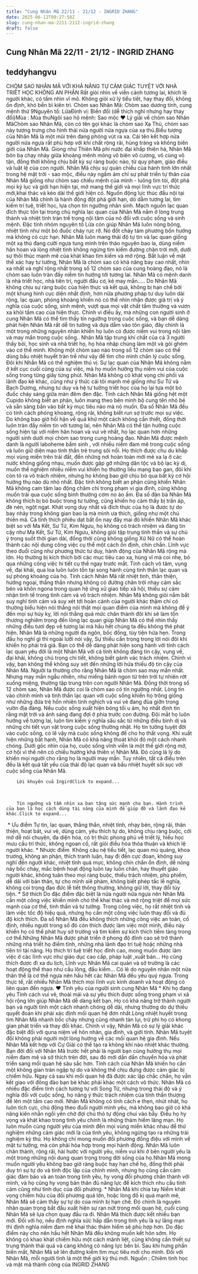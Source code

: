 ```yaml
---
title: "Cung Nhân Mã 22/11 - 21/12 - INGRID ZHANG"
date: 2025-06-12T09:27:58Z
slug: cung-nhan-ma-2211-2112-ingrid-zhang
draft: false
---
```


## Cung Nhân Mã 22/11 - 21/12 - INGRID ZHANG

## teddyhangvu

CHÒM SAO NHÂN MÃ VỚI KHẢ NĂNG TỰ CẢM GIÁC TUYỆT VỜI NHÀ TRIẾT HỌC KHÔNG AN PHẬN​ ​Rất giỏi nhìn về viễn cảnh tương lai, khích lệ người khác, có tầm nhìn vĩ mô. Không giỏi xử lý tiểu tiết, hay thay đổi, không ổn định, khó bền bỉ kiên trì.​ ​Chòm sao Nhân Mã: Chòm sao dương tính, cung mệnh thứ 9​Nguyên tố: Lửa​Định vị: Biến đổi (dễ thích nghi nhưng hay thay đổi)​Mùa : Mùa thu​Ngôi sao hộ mệnh: Sao mộc​ ​♥ Lý giải về chòm sao Nhân Mã​ ​Chòm sao Nhân Mã, còn có tên gọi khác là chòm sao Xạ Thủ, chòm sao này tượng trưng cho hình thái nửa người nửa ngựa của xạ thủ.Biểu tượng của Nhân Mã là một mũi trên đang phóng vút ra xa. Cái tên kết hợp nửa người nửa ngựa rất phù hơp với khí chất rộng rãi, hùng tráng và không biên giới của Nhân Mã. Giong như Thiên Mã phi nước đại khắp thiên hà, Nhân Mã bôn ba chạy nhảy giữa khoảng mênh mông vô biên vô cương, vô cùng vô tận, đồng thời không chịu bất kỳ sự ràng buộc nào, từ quy phạm, giáo điều và luật lệ của con người.​ ​Nhân Mã chịu sự quản chiếu của hành tinh lớn nhất trong hệ mặt trời - sao mộc, điều này ngầm ám chỉ sự phát triển tự thân của Nhân Mã giống như chòm sao chiếu mệnh của mình - luông tìm tòi, đột phá mọi kỷ lục và giới hạn hiện tại, mở mang thế giới và mọi lĩnh vực tri thức mới,khai thác và kéo dài thế giới hiện có. Nguồn động lực thúc đẩu nội tại của Nhân Mã chính là hành động đột phá giới hạn, dò dẫm tương lai, tìm kiếm trí tuệ, triết học, lựa chọn tín ngưỡng nhân sinh. Mạch nguồn lạc quan đích thực tồn tại trong chủ nghĩa lạc quan của Nhân Mã nằm ở lòng trung thành và nhiệt tình tràn trề trong nội tâm của nó đối với cuộc sống và sinh mệnh.​ ​Đặc tính nhóm nguyên tố Lửa còn giúp Nhân Mã luôn nóng bỏng, nhiệt tình như một bó đuốc cháy rực rỡ. Nó đốt cháy tám phương bốn hướng mà không có cực hạn. Nhân Mã luôn mang thái độ tự tin và lạc quan giống một xạ thủ đang cưỡi ngựa tung mình trên thảo nguyên bao la, dùng niềm hân hoan và lòng nhiệt tình không ngừng tìm kiếm đường chân trời mới, dưới sự thôi thúc mạnh mẽ của khát khao tìm kiếm và mở rộng. Bất luận về mặt thể xác hay tư tưởng, Nhân Mã là chòm sao có khả năng bay cao nhất, nhìn xa nhất và nghĩ rộng nhất trong số 12 chòm sao của cung hoàng đạo, nó là chòm sao luôn tràn đầy niềm tin hướng tới tương lai. Nhân Mã có mệnh danh là nhà triết học, nhà tiên tri, người đầu cơ, kẻ may mắn.....​ ​Do Nhân Mã không chịu sự ràng buộc của hiện thực và kết quả, không bị hạn chế bởi một khung hình cục diện nhất định, hơn nữa phương pháp tư duy luôn dài rộng, lạc quan, phóng khoáng khiến nó có thể nhìn nhận được giá trị và ý nghĩa của cuộc sống, sinh mệnh, vượt qua mọi vật chất tầm thường và vươn xa khỏi tầm cao của hiện thực. Chính vì điều ấy, mà những con người sinh ở cung Nhân Mã có thể tìm thấy tín ngưỡng trong cuộc sống, và bạn dễ dàng phát hiện Nhân Mã rất dễ tin tưởng và dựa dẫm vào tôn giáo, đây chính là một trong những nguyên nhân khiến họ luôn có được niềm vui trong nội tâm và may mắn trong cuộc sống..​ ​Nhân Mã tập trung khí chất của cả 3 người thầy bói, học sinh và nhà triết họ, họ hòa nhập chúng làm một và gói ghém vào cơ thể mình. Không một chòm sao nào trong số 12 chòm sao có thể dùng bầu nhiệt huyết tràn trề như vậy để tìm cho mình chân lý cuộc sống. Đôi khi Nhẫn Mã có thể nghiệm thú vị. Sự lạc quan của Nhân Mã không nằm ở kết cục cuối cùng của sự việc, mà họ muốn hưởng thụ niềm vui của cuộc sống trong từng giây từng phút.​ ​Nhân Mã không có khát vọng chi phối và lãnh đạo kẻ khác, cũng như ý thức cái tôi mạnh mẽ giống như Sư Tử và Bạch Dương, nhưng tư duy và hệ tư tưởng triết học của họ lại tựa một bó đuốc cháy sáng giữa màn đêm đen đặc. Tính cách Nhân Mã giống hệt một Cupido không biết an phận, luôn mang theo bên mình bộ cung tên nhỏ bé và sẵn sàng bắn vào bất kỳ mục tiêu nào mà nó muốn.​ ​Đa số Nhân Mã đều có tính cách phóng khoáng, rộng rãi, không biết run sợ trước mọi sự việc. Do không bao giờ hối hận về quá khứ một cách không cần thiết, đồng thời luôn tràn đầy niềm tin với tương lai, nên Nhân Mã có thể tận hưởng cuộc sống hiện tại với niềm hân hoan và vui vẻ nhất, họ lạc quan hơn những người sinh dưới mọi chòm sao trong cung hoàng đạo.​ ​Nhân Mã được mệnh danh là người laboheme bẩm sinh , với nhiều niềm đam mê trong cuộc sống và luôn giữ diện mạo tinh thần trẻ trung sôi nổi. Họ thích được chu du khắp mọi vùng miền trên trái đất, đến những nơi hoàn toàn mới mẻ xa lạ ở các nước không giống nhau, muốn được gặp gỡ những dân tộc và bộ lạc kỳ dị, muốn thể nghiệm nhiều niềm vui khiến họ thường liều mạng bạo gan, đôi khi còn tỏ ra vô trách nhiệm, nhưng họ không bao giờ chịu bỏ qua bất kỳ cơ hội hưởng thụ nào dù nhỏ nhất.​ ​Đặc tính không biết an phận cũng khiến Nhân Mã không cam tâm lao động chăm chỉ trong phạm vi gia đình, cũng không muốn trải qua cuộc sống bình thường cơm no áo ấm. Đa số đàn bà Nhân Mã không thích bị bó buộc trong tư tưởng, cũng khiến họ cảm thấy bị trấn áp, đè nén, ngột ngạt. Khát vọng duy nhất và đích thực của họ là được tự do bay nhảy trong không gian bao la mà mình ưa thích, giống như một chú thiên mã. Cá tính thích phiêu dạt bất ổn nay đây mai đó khiến Nhân Mã khác biệt so với Ma Kết, Sư Tử, Kim Ngưu, họ không có trách nhiệm và đáng tin cậy như Ma Kết, Sư Tử, Kim Ngưu, không giỏi tập trung tinh thần và sự chú ý trong suốt thời gian dài, đồng thời cũng không giống Xử Nữ có thể hoàn thành các nội dung công việc cụ thể một cách ổn định, chín chắn.​ ​Lĩnh vực theo đuổi cũng như phương thức tư duy, hành động của Nhân Mã rộng mà lớn. Họ thường bị kích thích bởi các mục tiêu cao xa, hùng vĩ mà coi nhẹ, bỏ qua những công việc hi tiết cụ thể ngay trước mắt. Tính cách vô tâm, vụng về, đại khái, qua loa luôn luôn tồn tại song hành cùng tinh thần lạc quan và sự phóng khoáng của họ.​ ​Tính cách Nhân Mã rất nhiệt tình, thân thiện, hướng ngoại, thẳng thắn nhưng không có đường chân trời nhạy cảm sắc bén và khôn ngona trong quan hệ ứng xử giao tiếp xã hội, thiếu sự cảm nhận tinh tế trong tình cảm và vô trách nhiệm. Nhân Mã không giỏi nắm bắt suy nghĩ tình cảm và suy xét tới hoàn cảnh của người khác thậm chí có thường biểu hiện nói thẳng nói thật mọi quan điểm của mình mà không để ý đến mọi sự húy kỵ, lời nói thẳng quá mức chân thành đôi khi sẽ làm tổn thương nghiêm trọng đến lòng lạc quan giúp Nhân Mã có thể nhìn thấy những điều tươi đẹp về tương lai mà hầu hết chúng ta đều không thẻ phát hiện.​ ​Nhân Mã là những người đa ngôn, bốc đồng, tùy tiện hứa hẹn. Trong đầu họ nghĩ gì thì ngoài lưỡi nói vậy, Sự thiểu cẩn trọng trong lời nói đôi khi khiến họ phải trả giá. Bạn có thể dễ dàng phát hiện song hành với tính cách lạc quan yêu đời là một Nhân Mã với cá tính không đáng tin cậy, vụng về, đại khái, không chú trọng chi tiết, không biết gánh vác trách nhiệm. Chính vì vậy, bạn không thể không suy xét đến những lời hứa thiếu độ tin cậy của Nhân Mã.​ ​Người ta thường cho rằng Nhân Mã là chòm sao may mắn nhất. Nhưng may mắn ngẫu nhiên, như miếng bánh ngon từ trên trời tự nhiên rớt xuống miệng, thường tập trung trên con người Nhân Mã. Đồng thời trong số 12 chòm sao, Nhân Mã được coi là chòm sao có tín ngưỡng nhất. Lòng tin vào chính mình và tinh thần lạc quan với cuộc sống khiến họ trông giống như những đứa trẻ hồn nhiên tinh nghịch và vui vẻ đang đùa giỡn trong vườn địa đàng. Nếu cuộc sống xuất hiện bóng tối u ám, họ nhất định tin rằng mặt trời và ánh sáng đang đợi ở phía trước con đường.​ ​Đôi mắt họ luôn hướng về tương lai, luôn tìm kiếm ý nghĩa sâu sắc từ những điều bình dị và những chi tiết vụn vặt trong cuộc sống thường nhật. Họ tin tưởng tuyệt đời vào cuộc sống, có lẽ vậy mà cuộc sống không để cho họ thất vọng. Khi xuất hiện những bất hạnh, Nhân Mã có khả năng thoát khỏi đó một cách nhanh chóng. Dưới góc nhìn cúa họ, cuộc sống vĩnh viễn là một thế giới rộng mở, cơ hội vì thế nên có chiều hướng khá thiên vị Nhân Mã. Đó cũng là lý do khiến mọi người cho rằng họ là người may mắn. Tuy nhiên, tất cả điều trên đều là kết quả tất yếu của thái độ lạc quan và bầu nhiệt huyết sôi sục với cuộc sống của Nhân Mã.​ ​



	
		
		Lời khuyên cuả IngirdClick to expand...
	
​



	
		
		Tín ngưỡng và tầm nhìn xa ban tặng sức mạnh cho bạn. Hành trình của bạn là học cách dùng tài năng của mình để giúp đỡ và lãnh đạo kẻ khác.​Click to expand...
	
​ ​* Ưu điểm​ ​Tự tin, lạc quan, thẳng thắn, nhiệt tình, nhạy bén, rộng rãi, thân thiện, hoạt bát, vui vẻ, dũng cảm, yêu thích tự do, không chịu ràng buộc, cởi mở dễ nói chuyện, đa diện hóa, có tri thức phong phú về triết lý, hiếu học mưu cầu trí thức, không ngoan cố, rất giỏi điều hòa thỏa thuận và khích lệ người khác.​ ​* Nhược điểm ​ ​Không câu nệ tiểu tiết, lạc quan mù quáng, khoa trương, không an phận, thích tranh luận, hay đi đến cực đoan, không suy nghĩ đến người khác, nhiệt tình quá mực, không chín chắn ổn định, dễ nóng nảy bốc cháy, mắc bệnh hoạt động luôn tay luôn chân, hay thuyết giáo người khác, không tuân theo mọi ràng buộc, thiếu trách nhiệm, phù phiếm, dễ dãi với bản thân, tự cho mình siê phàm, không biết phép tắc lễ nghĩa, không coi trọng đạo đức lễ tiết thông thường, không giữ lời, thay đổi tùy tiện.​ ​* Sở thích​ ​Do đặc điểm đặc biệt là nửa người nửa ngựa nên Nhân Mã cần một công việc khiến mình chó thể khai thác và mở rộng triệt để mọi sức mạnh của cơ thể, tinh thần và tư tưởng. Trong công việc, họ rất nhiệt tình và làm việc tốc độ hiệu quả, nhưng họ cần một công việc luôn thay đổi và đủ độ kích thích. Đa số Nhân Mã đều không thích những công việc an toàn, cố định, nhiều người trong số đó còn thích được làm việc một mình, điều này khiến họ có thể phát huy sở trường và tìm kiếm sự kích thích tiềm tàng trong cơ thể.​ ​Những Nhân Mã được phát triển ở phong độ đỉnh cao sẽ trở thành những nhà triết họ điềm tĩnh, những nhà lãnh đạo trí tuệ hoặc những nhà tiên tri tài năng. Họ thích trí tuệ triết học đỉnh cao, mong muốn được làm việc ở các lĩnh vực như giáo dục cao cấp, pháp luật ,xuất bản... Họ cũng thích được đi xa du lịch, Lĩnh vực Nhân Mã cai quản và sở trường là các hoạt động thể thao như cầu lông, đấu kiếm... Có lẽ do nguyên nhân một nửa thân thể là cơ thể ngựa nên hầu hết các Nhân Mã đều yêu quý ngựa. Trong thực tế, rất nhiều Nhân Mã thích mọi lĩnh vực kinh doanh và hoạt động có liên quan đến ngựa.​ ​♥ Tình yêu của người sinh cung Nhân Mã​ ​* Khi họ đang yêu​ ​Tính cách vui vẻ, thoải mái và sự yêu thích được sống trong phạm vi xã hội rộng lớn giúp Nhân Mã dễ dàng kết bạn. Họ có khả năng trở thành người bạn và người tình một cách nhanh chóng dễ dãi, nhưng thường do dự thiếu quyết đoán khi phải xác định mối quan hệ đơn nhất.Lòng nhiệt huyết trong tim Nhân Mã nhanh bốc cháy nhưng cũng nhanh tàn lụi, trừ phi họ có khong gian phát triển và thay đổi khác. Chính vì vậy, Nhân Mã có sự lý giải khác đặc biệt đối với quna niệm về hôn nhân, gia đình, và giới tính. Nhân Mã tuyệt đối không phải người một lòng hướng về các mối quan hệ gia đình. Nếu Nhân Mã kết hợp với Cự Giải có thể tạo ra không khí nào nhiệt khác thường.​ ​Bạn đời đối với Nhân Mã trước hết phải là người bạn cùng hưởng thụ mọi niềm đam mê và sở thích trên đời, sau đó mới dần dần chuyển hóa và phát triển sang mối quan hệ sâu sắc hơn. Tính cách của Nhân Mã khiến họ cần một không gian tràn ngập tự do và không thể chịu đựng được cảm giác bị chiếm hữu. Ngay cả sau khi mối quan hệ đã được xác lập chắc chắn, họ vẫn kết giao với đông đảo bạn bè khác phái khác một cách vô thức. Nhân Mã có nhiều đặc điểm tính cách tương tự với Song Tử, nhưng trong thái độ và ý nghĩa đối với cuộc sống, họ nâng ý thức trách nhiệm của tính thần thượng đế lên một tầm cao mới.​ ​Nhân Mã không có tính cách e thẹn, nhút nhát, họ luôn tích cực, chủ động theo đuổi người mình yêu, mà không bao giờ có khả năng kiên nhẫn ngồi yên chờ đợi chú thỏ tự động chui vào bẫy. Điều họ hy vọng và khát khao trong tình yêu chính là những thám hiểm lãng mạn. Họ luôn muốn cùng người yêu của mình đến mọi vùng miền khác nhau để thử nghiệm những cảm giác mới là của tình yêu, không ngừng tạo ra những trải nghiệm kỳ thú. Họ không chỉ mong muốn đối phương đồng điệu với mình về mặt tư tưởng, mà còn phải hòa hợp trong mọi hành động.​ ​Nhân Mã luôn chân thành, rộng rãi, hài hước với người yêu, niềm vui khi ở bên người yêu là một trong những nội dung quan trọng trong đời sống của họ.​Nhân Mã mong muốn người yêu không bao giờ ràng buộc hay hạn chế họ, đồng thời phải duy trì sự tự do và tính độc lập của chính mình, nhưng họ cũng cần cảm giác đảm bảo và an toàn trong tinh yêu, hy vọng đối phương chân thành với mình, và họ cũng hy vọng bản thân đủ năng lực để kích thích nhu cầu tình cảm cũng như tình dục của đối phương.​ ​* Nhân Mã khi chia tay​ ​Niềm khát vọng chiếm hữu của đối phương quá lớn, hoặc lòng đố kị quá mạnh mẽ, Nhân Mã sẽ cảm thấy sự tự do của mình bị hạn chế. Đó chính là nguyên nhân quan trọng bắt đầu xuất hiện sự rạn nứt trong mối quan hệ, cuối cùng Nhân Mã sẽ lựa chọn quay đầu ra đi. Nhân Mã thích được kết nhiều bạn mới. Đối với họ, nếu định nghĩa sức hấp dẫn trong tình yêu là sự lãng mạn thì định nghĩa niềm đam mê khai thác thám hiểm sẽ phù hợp hơn.​ ​Do đặc điểm này cho nên hầu hết Nhân Mã đều không muốn kết hôn sớm. Họ không có khao khát chiếm hữu một cách mãnh liệt, cũng không cần thiết sự trung thành thái quá và càng không có năng lực bền bỉ. Sau khi hưng phấn biến mất, Nhân Mã sẽ lên đường kiếm tìm mục tiêu mới cho mình. Đối với Nhân Mã, mỗi người tình là một thế giới kỳ thú mới.​ ​Nguồn : Chiêm tinh học và mật mã thành công của INGRID ZHANG​ ​